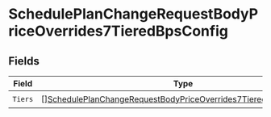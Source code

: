 # SchedulePlanChangeRequestBodyPriceOverrides7TieredBpsConfig


## Fields

| Field                                                                                                                                                             | Type                                                                                                                                                              | Required                                                                                                                                                          | Description                                                                                                                                                       |
| ----------------------------------------------------------------------------------------------------------------------------------------------------------------- | ----------------------------------------------------------------------------------------------------------------------------------------------------------------- | ----------------------------------------------------------------------------------------------------------------------------------------------------------------- | ----------------------------------------------------------------------------------------------------------------------------------------------------------------- |
| `Tiers`                                                                                                                                                           | [][SchedulePlanChangeRequestBodyPriceOverrides7TieredBpsConfigTiers](../../models/operations/scheduleplanchangerequestbodypriceoverrides7tieredbpsconfigtiers.md) | :heavy_check_mark:                                                                                                                                                | N/A                                                                                                                                                               |